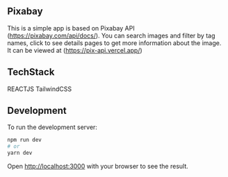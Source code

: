 ## Pixabay

This is a simple app is based on Pixabay API (https://pixabay.com/api/docs/). You can search images and filter by tag names, click to see details pages to get more information about the image.
It can be viewed at (https://pix-api.vercel.app/)

## TechStack

REACTJS
TailwindCSS

## Development

To run the development server:

```bash
npm run dev
# or
yarn dev
```

Open [http://localhost:3000](http://localhost:3000) with your browser to see the result.
